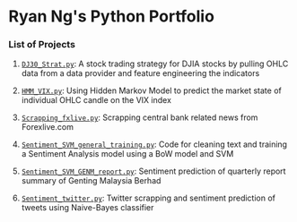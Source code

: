 # Ryan Ng's Python Portfolio

### List of Projects
1. [`DJ30_Strat.py`](https://github.com/RyanKL-Ng/Portfolio-Python/blob/main/DJ30_Strat.py): A stock trading strategy for DJIA stocks by pulling OHLC data from a data provider and feature engineering the indicators

2. [`HMM_VIX.py`](https://github.com/RyanKL-Ng/Portfolio-Python/blob/main/HMM_VIX.py): Using Hidden Markov Model to predict the market state of individual OHLC candle on the VIX index

3. [`Scrapping_fxlive.py`](https://github.com/RyanKL-Ng/Portfolio-Python/blob/main/Scrapping_fxlive.py): Scrapping central bank related news from Forexlive.com

4. [`Sentiment_SVM_general_training.py`](https://github.com/RyanKL-Ng/Portfolio-Python/blob/main/Sentiment_SVM_general_training.py): Code for cleaning text and training a Sentiment Analysis model using a BoW model and SVM

5. [`Sentiment_SVM_GENM_report.py`](https://github.com/RyanKL-Ng/Portfolio-Python/blob/main/Sentiment_SVM_GENM_report.py): Sentiment prediction of quarterly report summary of Genting Malaysia Berhad 

6. [`Sentiment_twitter.py`](https://github.com/RyanKL-Ng/Portfolio-Python/blob/main/Sentiment_twitter.py): Twitter scrapping and sentiment prediction of tweets using Naive-Bayes classifier 

